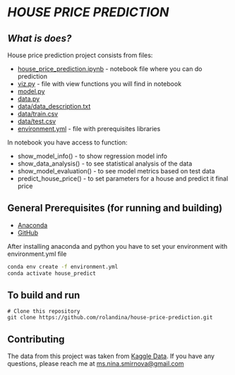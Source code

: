 # *HOUSE PRICE PREDICTION* 

## *What is does?*

House price prediction project consists from files:

- [house_price_prediction.ipynb](https://github.com/rolandina/house-price-prediction/house_price_prediction.ipynb) - notebook file where you can do prediction 
- [viz.py](https://github.com/rolandina/house-price-prediction/viz.py) - file with view functions you will find in notebook
- [model.py](https://github.com/rolandina/house-price-prediction/model.py)
- [data.py](https://github.com/rolandina/house-price-prediction/data.py)
- [data/data_description.txt](https://github.com/rolandina/house-price-prediction/data/data_description.txt)
- [data/train.csv](https://github.com/rolandina/house-price-prediction/data/train.csv)
- [data/test.csv](https://github.com/rolandina/house-price-prediction/data/test.csv)
- [environment.yml](https://github.com/rolandina/house-price-prediction/viz.py/environment.yml) -  file with prerequisites libraries

In notebook you have access to function:

- show_model_info() - to show regression model info
- show_data_analysis() - to see statistical analysis of the data
- show_model_evaluation() - to see model metrics based on test data 
- predict_house_price() - to set parameters for a house and predict it final price

## General Prerequisites (for running and building)

* [Anaconda](https://www.anaconda.com/products/individual)
* [GitHub](https://github.com)

After installing anaconda and python you have to set your environment with environment.yml file

```bash
conda env create -f environment.yml
conda activate house_predict
```

## To build and run


```
# Clone this repository 
git clone https://github.com/rolandina/house-price-prediction.git
```

## Contributing

The data from this project was taken from [Kaggle Data](https://www.kaggle.com/c/house-prices-advanced-regression-techniques/data).
If you have any questions, please reach me at ms.nina.smirnova@gmail.com

